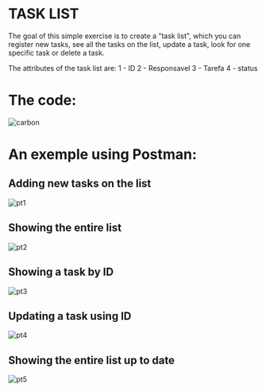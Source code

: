 # TASK LIST
The goal of this simple exercise is to create a "task list", which you can register new tasks, see all the tasks on the list, update a task, look for one specific task or delete a task.

The attributes of the task list are:
1 - ID
2 - Responsavel
3 - Tarefa
4 - status

# The code:
![carbon](https://user-images.githubusercontent.com/43455579/130272678-73fc8766-183d-44ff-b26c-c6ff326e31ca.png)

# An exemple using Postman:
## Adding new tasks on the list
![pt1](https://user-images.githubusercontent.com/43455579/130273481-b9a0b308-7f1c-48b9-821d-3559c28903bf.png)

## Showing the entire list
![pt2](https://user-images.githubusercontent.com/43455579/130273772-2708fcc3-5c1a-497d-b865-e313e1c44ff4.png)

## Showing a task by ID
![pt3](https://user-images.githubusercontent.com/43455579/130278776-8a680722-e8e4-49ad-aaea-34109b52bf43.png)

## Updating a task using ID
![pt4](https://user-images.githubusercontent.com/43455579/130279017-1e7b9eed-2d91-40e1-8d2d-c46d0890b208.png)

## Showing the entire list up to date
![pt5](https://user-images.githubusercontent.com/43455579/130279614-f1b7912b-549c-4922-ba50-7bfa99486063.png)
